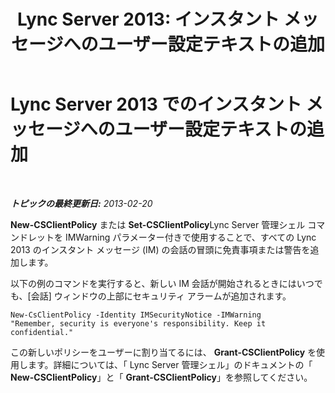 ﻿---
title: 'Lync Server 2013: インスタント メッセージへのユーザー設定テキストの追加'
TOCTitle: インスタント メッセージへのユーザー設定テキストの追加
ms:assetid: cabcc3ec-9d35-42ac-a403-e21b7d538c2c
ms:mtpsurl: https://technet.microsoft.com/ja-jp/library/Gg398847(v=OCS.15)
ms:contentKeyID: 52056706
ms.date: 05/19/2016
mtps_version: v=OCS.15
ms.translationtype: HT
---

# Lync Server 2013 でのインスタント メッセージへのユーザー設定テキストの追加

 

_**トピックの最終更新日:** 2013-02-20_

**New-CSClientPolicy** または **Set-CSClientPolicy**Lync Server 管理シェル コマンドレットを IMWarning パラメーター付きで使用することで、すべての Lync 2013 のインスタント メッセージ (IM) の会話の冒頭に免責事項または警告を追加します。

以下の例のコマンドを実行すると、新しい IM 会話が開始されるときにはいつでも、\[会話\] ウィンドウの上部にセキュリティ アラームが追加されます。

    New-CsClientPolicy -Identity IMSecurityNotice -IMWarning 
    "Remember, security is everyone's responsibility. Keep it confidential."

この新しいポリシーをユーザーに割り当てるには、 **Grant-CSClientPolicy** を使用します。詳細については、「 Lync Server 管理シェル」のドキュメントの「 **New-CSClientPolicy**」と「 **Grant-CSClientPolicy**」を参照してください。

